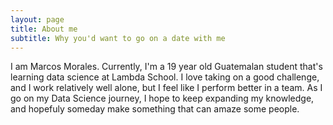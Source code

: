```yaml
---
layout: page
title: About me
subtitle: Why you'd want to go on a date with me
---
```


I am Marcos Morales. Currently, I'm a 19 year old Guatemalan student that's learning data science at Lambda School.
I love taking on a good challenge, and I work relatively well alone, but I feel like I perform better in a team.
As I go on my Data Science journey, I hope to keep expanding my knowledge, and hopefuly someday make something
that can amaze some people.
